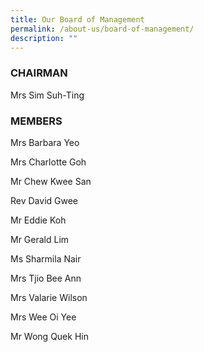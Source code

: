 ```yaml
---
title: Our Board of Management
permalink: /about-us/board-of-management/
description: ""
---
```

### CHAIRMAN
Mrs Sim Suh-Ting 


### MEMBERS

Mrs Barbara Yeo

Mrs Charlotte Goh

Mr Chew Kwee San

Rev David Gwee

Mr Eddie Koh

Mr Gerald Lim

Ms Sharmila Nair

Mrs Tjio Bee Ann

Mrs Valarie Wilson

Mrs Wee Oi Yee

Mr Wong Quek Hin